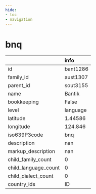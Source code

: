 ```yaml
---
hide:
- toc
- navigation
---
```

# bnq
|                      | info     |
|:---------------------|:---------|
| id                   | bant1286 |
| family_id            | aust1307 |
| parent_id            | sout3155 |
| name                 | Bantik   |
| bookkeeping          | False    |
| level                | language |
| latitude             | 1.44586  |
| longitude            | 124.846  |
| iso639P3code         | bnq      |
| description          | nan      |
| markup_description   | nan      |
| child_family_count   | 0        |
| child_language_count | 0        |
| child_dialect_count  | 0        |
| country_ids          | ID       |